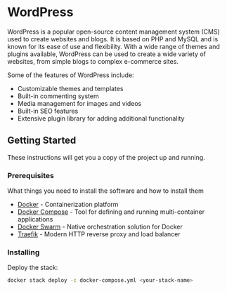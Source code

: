 # WordPress

WordPress is a popular open-source content management system (CMS) used to create websites and blogs. It is based on PHP and MySQL and is known for its ease of use and flexibility. With a wide range of themes and plugins available, WordPress can be used to create a wide variety of websites, from simple blogs to complex e-commerce sites.

Some of the features of WordPress include:

- Customizable themes and templates
- Built-in commenting system
- Media management for images and videos
- Built-in SEO features
- Extensive plugin library for adding additional functionality

## Getting Started

These instructions will get you a copy of the project up and running.

### Prerequisites

What things you need to install the software and how to install them

- [Docker](https://www.docker.com/) - Containerization platform
- [Docker Compose](https://docs.docker.com/compose/) - Tool for defining and running multi-container applications
- [Docker Swarm](https://docs.docker.com/engine/swarm/) - Native orchestration solution for Docker
- [Traefik](https://traefik.io/) - Modern HTTP reverse proxy and load balancer

### Installing

Deploy the stack:

```bash
docker stack deploy -c docker-compose.yml <your-stack-name>
```
